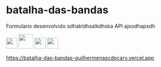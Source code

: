 # batalha-das-bandas
<p>Formulario desenvolvido sdhakldhsalkdhska API ajsodhapsdh</p>
<div>
  <img src="https://cdn.jsdelivr.net/gh/devicons/devicon/icons/javascript/javascript-plain.svg" height="30" width="30" />
  <img src="https://cdn.jsdelivr.net/gh/devicons/devicon/icons/bootstrap/bootstrap-plain.svg" height="40" width="40" />
  <img src="https://cdn.jsdelivr.net/gh/devicons/devicon/icons/css3/css3-plain.svg" height="30" width="30" />
  <img src="https://cdn.jsdelivr.net/gh/devicons/devicon/icons/html5/html5-plain.svg" height="30" width="30" />
 </div>
          
          
https://batalha-das-bandas-guilhermenascdecarv.vercel.app
